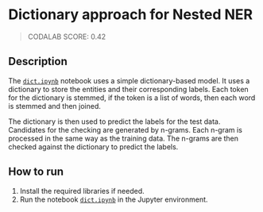 # Dictionary approach for Nested NER

> CODALAB SCORE: 0.42

## Description

The [`dict.ipynb`](dict.ipynb) notebook uses a simple dictionary-based model. It uses a dictionary to store the entities and their corresponding labels. Each token for the dictionary is stemmed, if the token is a list of words, then each word is stemmed and then joined.

The dictionary is then used to predict the labels for the test data. Candidates for the checking are generated by n-grams. Each n-gram is processed in the same way as the training data. The n-grams are then checked against the dictionary to predict the labels.

## How to run

1. Install the required libraries if needed.
1. Run the notebook [`dict.ipynb`](dict.ipynb) in the Jupyter environment.
